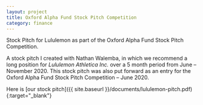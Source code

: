 ```yaml
---
layout: project
title: Oxford Alpha Fund Stock Pitch Competition
category: finance
---
```


Stock Pitch for Lululemon as part of the Oxford Alpha Fund Stock Pitch Competition.

<!-- more -->

A stock pitch I created with Nathan Walemba, in which we recommend a long position for *Lululemon Athletica Inc.* over a 5 month period from June – November 2020. This stock pitch was also put forward as an entry for the Oxford Alpha Fund Stock Pitch Competition – June 2020.

Here is [our stock pitch]({{ site.baseurl }}/documents/lululemon-pitch.pdf){:target="_blank"}
